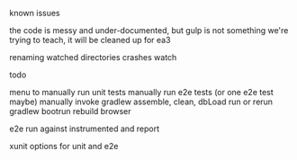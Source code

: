 known issues

the code is messy and under-documented, but gulp is not something we're trying
to teach, it will be cleaned up for ea3

renaming watched directories crashes watch

todo

menu to
  manually run unit tests
  manually run e2e tests (or one e2e test maybe)
  manually invoke gradlew assemble, clean, dbLoad
  run or rerun gradlew bootrun
  rebuild browser

  e2e run against instrumented and report

  xunit options for unit and e2e
  
